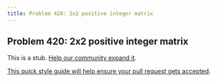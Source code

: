 ```yaml
---
title: Problem 420: 2x2 positive integer matrix
---
```

## Problem 420: 2x2 positive integer matrix

This is a stub. <a href='https://github.com/freecodecamp/guides/tree/master/src/pages/certifications/coding-interview-prep/project-euler/problem-420-2x2-positive-integer-matrix/index.md' target='_blank' rel='nofollow'>Help our community expand it</a>.

<a href='https://github.com/freecodecamp/guides/blob/master/README.md' target='_blank' rel='nofollow'>This quick style guide will help ensure your pull request gets accepted</a>.

<!-- The article goes here, in GitHub-flavored Markdown. Feel free to add YouTube videos, images, and CodePen/JSBin embeds  -->
